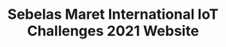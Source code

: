 ---
title: Sebelas Maret International IoT Challenges 2021 Website
description:
cover: /assets/img/projects/iotchallenges_cover.png
# refer to /lib/projects.ts
technologies: [nextjs, tailwindcss]
# real url if available
liveUrl: https://iotchallenges.ft.uns.ac.id/
# fallback if liveUrl is not available
demoUrl: https://semar-isih-website.vercel.app/
repositoryUrl:
---